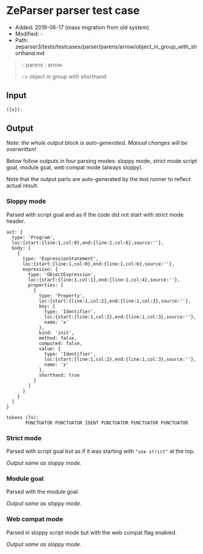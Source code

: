 # ZeParser parser test case

- Added: 2019-06-17 (mass migration from old system)
- Modified: -
- Path: zeparser3/tests/testcases/parser/parens/arrow/object_in_group_with_shorthand.md

> :: parens : arrow
>
> ::> object in group with shorthand

## Input

`````js
({x});
`````

## Output

_Note: the whole output block is auto-generated. Manual changes will be overwritten!_

Below follow outputs in four parsing modes: sloppy mode, strict mode script goal, module goal, web compat mode (always sloppy).

Note that the output parts are auto-generated by the test runner to reflect actual result.

### Sloppy mode

Parsed with script goal and as if the code did not start with strict mode header.

`````
ast: {
  type: 'Program',
  loc:{start:{line:1,col:0},end:{line:1,col:6},source:''},
  body: [
    {
      type: 'ExpressionStatement',
      loc:{start:{line:1,col:0},end:{line:1,col:6},source:''},
      expression: {
        type: 'ObjectExpression',
        loc:{start:{line:1,col:1},end:{line:1,col:4},source:''},
        properties: [
          {
            type: 'Property',
            loc:{start:{line:1,col:2},end:{line:1,col:3},source:''},
            key: {
              type: 'Identifier',
              loc:{start:{line:1,col:2},end:{line:1,col:3},source:''},
              name: 'x'
            },
            kind: 'init',
            method: false,
            computed: false,
            value: {
              type: 'Identifier',
              loc:{start:{line:1,col:2},end:{line:1,col:3},source:''},
              name: 'x'
            },
            shorthand: true
          }
        ]
      }
    }
  ]
}

tokens (7x):
       PUNCTUATOR PUNCTUATOR IDENT PUNCTUATOR PUNCTUATOR PUNCTUATOR
`````

### Strict mode

Parsed with script goal but as if it was starting with `"use strict"` at the top.

_Output same as sloppy mode._

### Module goal

Parsed with the module goal.

_Output same as sloppy mode._

### Web compat mode

Parsed in sloppy script mode but with the web compat flag enabled.

_Output same as sloppy mode._
